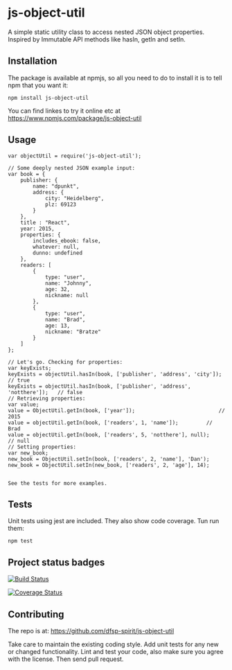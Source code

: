 js-object-util
===============

A simple static utility class to access nested JSON object properties. Inspired by Immutable API methods like hasIn, getIn and setIn.

## Installation

  The package is available at npmjs, so all you need to do to install it is to tell npm that you want it:

  `npm install js-object-util`
  
  You can find linkes to try it online etc at https://www.npmjs.com/package/js-object-util

## Usage

    var objectUtil = require('js-object-util');
	
	// Some deeply nested JSON example input:
	var book = {
		publisher: {
			name: "dpunkt",
			address: {
				city: "Heidelberg",
				plz: 69123
			}
		},
		title : "React",
		year: 2015,
		properties: {
			includes_ebook: false,
			whatever: null,
			dunno: undefined
		},
		readers: [
			{
				type: "user",
				name: "Johnny",
				age: 32,
				nickname: null
			},
			{
				type: "user",
				name: "Brad",
				age: 13,
				nickname: "Bratze"
			}
		]
	};
	
	// Let's go. Checking for properties:
	var keyExists;
	keyExists = objectUtil.hasIn(book, ['publisher', 'address', 'city']);		// true
	keyExists = objectUtil.hasIn(book, ['publisher', 'address', 'notthere']);	// false
	// Retrieving properties:
	var value;
	value = ObjectUtil.getIn(book, ['year']);							// 2015
	value = objectUtil.getIn(book, ['readers', 1, 'name']);			// Brad
	value = objectUtil.getIn(book, ['readers', 5, 'notthere'], null);			// null
	// Setting properties:
	var new_book;
	new_book = ObjectUtil.setIn(book, ['readers', 2, 'name'], 'Dan');
	new_book = ObjectUtil.setIn(new_book, ['readers', 2, 'age'], 14);
      
  
    See the tests for more examples.  


## Tests

   Unit tests using jest are included. They also show code coverage. Tun run them:

  `npm test`
  
## Project status badges

[![Build Status](https://travis-ci.org/dfsp-spirit/js-object-util.svg?branch=master)](https://travis-ci.org/dfsp-spirit/js-object-util)

[![Coverage Status](https://coveralls.io/repos/github/dfsp-spirit/js-object-util/badge.svg?branch=master)](https://coveralls.io/github/dfsp-spirit/js-object-util?branch=master)

## Contributing

The repo is at: https://github.com/dfsp-spirit/js-object-util

Take care to maintain the existing coding style. Add unit tests for any new or changed functionality. Lint and test your code, also make sure you agree with the license. Then send pull request.




